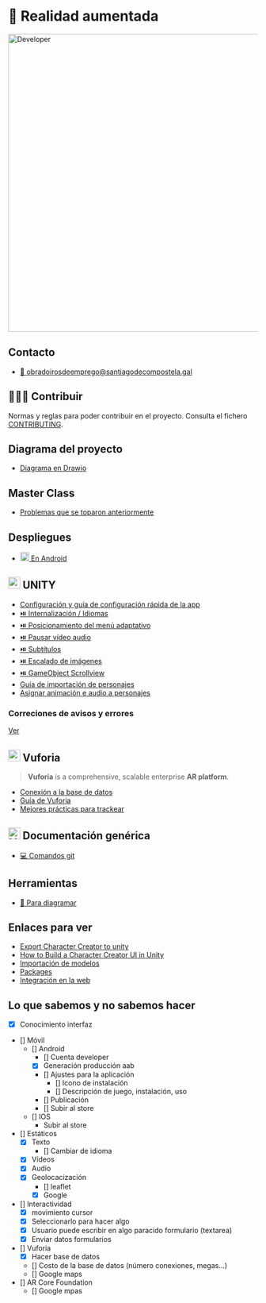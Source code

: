 # 📱 Realidad aumentada

<img width="600" src="https://github.com/webferrol/appventurers-doc/assets/35032717/36f2ddf0-9cce-4d23-80c7-85dc84f193a2" alt="Developer">

## Contacto

- [📧 obradoirosdeemprego@santiagodecompostela.gal](obradoirosdeemprego@santiagodecompostela.gal)

## 🧑‍🤝‍🧑 Contribuir

Normas y reglas para poder contribuir en el proyecto. Consulta el fichero [CONTRIBUTING](./CONTRIBUTING.md).

## Diagrama del proyecto

- [Diagrama en Drawio]([./deploys/android.md](https://drive.google.com/file/d/1_rwJqQdyMqmlfV_UfCPRWmVZgKmLhxPP/view?usp=sharing))

## Master Class

- [Problemas que se toparon anteriormente](https://drive.google.com/drive/folders/1M34nB8200c8ZVYa6uEQhkyKCv-Jadxh7?usp=sharing)

## Despliegues

- [<img width="18" src="https://github.com/webferrol/appventurers-doc/assets/35032717/201fbb2f-66a7-45c1-a54e-674f04a8ca90"> En Android](./deploys/android.md)

## <img src="https://github.com/webferrol/appventurers-doc/assets/35032717/5d1edad5-8fac-4093-8752-4ca291d96b26" width="24" alt="unity"> UNITY

- [Configuración y guía de configuración rápida de la app](./unity/new-projects-guide.md)
- [⏯️ Internalización / Idiomas](./unity/internationalization.md)
- [⏯️ Posicionamiento del menú adaptativo](https://www.youtube.com/watch?v=y9cXHCTas9A&t=184s)
- [⏯️ Pausar vídeo audio](https://gamedevbeginner.com/the-right-way-to-pause-the-game-in-unity/)
- [⏯️ Subtítulos](./unity/subtitles.md)
- [⏯️ Escalado de imágenes](./unity/config-autoescalado.md)
- [⏯️ GameObject Scrollview](./unity/scrollview.md)
- [Guía de importación de personajes](./unity/characters-guide.md)
- [Asignar animación e audio a personajes](./unity/image-target-found-and-lost-events.md)

### Correciones de avisos y errores

[Ver](./unity/errors.md)

## <img src="https://github.com/webferrol/appventurers-doc/assets/35032717/ddd196af-9842-4560-9666-f121e69ec1d7" width="24" alt="vuforia"> Vuforia

>**Vuforia** is a comprehensive, scalable enterprise **AR platform**.

- [Conexión a la base de datos](./vuforia/connection-ddbb.md)
- [Guía de Vuforia](./vuforia/vuforia-guide.md)
- [Mejores prácticas para trackear](https://developer.vuforia.com/library/objects/best-practices-designing-and-developing-image-based-targets)

## <img src="https://github.com/webferrol/appventurers-doc/assets/35032717/507c607e-57aa-412b-ae81-bf31f9213650" width="24" alt="Ver"> Documentación genérica

- [💻 Comandos git](./other/git-commands.md)

## Herramientas

- [📐 Para diagramar](https://www.drawio.com/blog/move-diagrams-net)

## Enlaces para ver

- [Export Character Creator to unity](https://youtu.be/tgirPjknAv4)
- [How to Build a Character Creator UI in Unity](https://www.youtube.com/watch?v=xS8tuHg0-rc)
- [Importación de modelos](https://docs.unity3d.com/Manual/models-importing.html)
- [Packages](https://docs.unity3d.com/Manual/PackagesList.html)
- [Integración en la web](https://www.youtube.com/watch?v=K52l9P19_2o)

## Lo que sabemos y no sabemos hacer

- [x] Conocimiento interfaz
- [] Móvil
    - [] Android
        - [] Cuenta developer
        - [x] Generación producción aab
        - [] Ajustes para la aplicación
            - [] Icono de instalación
            - [] Descripción de juego, instalación, uso   
        - [] Publicación
        - [] Subir al store
    - [] IOS
        - Subir al store
- [] Estáticos
    - [x] Texto
        - [] Cambiar de idioma
    - [x] Vídeos
    - [x] Audio
    - [x] Geolocacización
        - [] leaflet
        - [x] Google
- [] Interactividad
    - [x] movimiento cursor
    - [x] Seleccionarlo para hacer algo
    - [x] Usuario puede escribir en algo paracido formulario (textarea)
    - [x] Enviar datos formularios

- [] Vuforia
    - [x] Hacer base de datos
    - [] Costo de la base de datos (número conexiones, megas...)
    - [] Google maps
- [] AR Core Foundation
    - [] Google mpas
